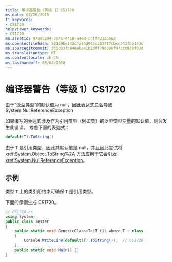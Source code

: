 ```yaml
---
title: 编译器警告（等级 1）CS1720
ms.date: 07/20/2015
f1_keywords:
- CS1720
helpviewer_keywords:
- CS1720
ms.assetid: 97adc294-3a4c-4418-a4ed-ccff43125b62
ms.openlocfilehash: 52129be142cfa75d943c2b3717cbcc243fbb143c
ms.sourcegitcommit: 3d5d33f384eeba41b2dff79d096f47ccc8d8f03d
ms.translationtype: MT
ms.contentlocale: zh-CN
ms.lasthandoff: 05/04/2018
---
```

# <a name="compiler-warning-level-1-cs1720"></a>编译器警告（等级 1）CS1720
由于“泛型类型”的默认值为 null，因此表达式总会导致 System.NullReferenceException  
  
 如果编写的表达式涉及作为引用类型（例如类）的泛型类型变量的默认值，则会发生此错误。 考虑下面的表达式：  
  
```csharp  
default(T).ToString()  
```  
  
 由于 `T` 是引用类型，因此其默认值是 null，并且因此尝试将 <xref:System.Object.ToString%2A> 方法应用于它会引发 <xref:System.NullReferenceException>。  
  
## <a name="example"></a>示例  
 类型 `T` 上的类引用约束可确保 `T` 是引用类型。  
  
 下面的示例生成 CS1720。  
  
```csharp  
// CS1720.cs  
using System;  
public class Tester   
{  
    public static void GenericClass<T>(T t1) where T : class   
    {  
        Console.WriteLine(default(T).ToString());  // CS1720  
    }  
    public static void Main() {}  
}  
```
